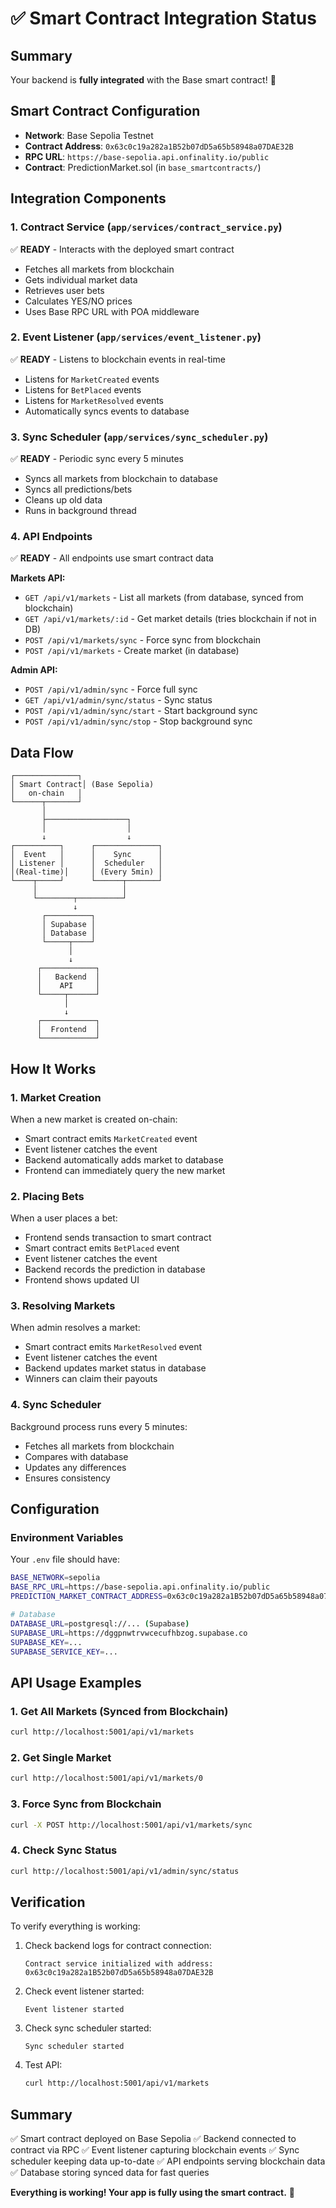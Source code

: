 # ✅ Smart Contract Integration Status

## Summary

Your backend is **fully integrated** with the Base smart contract! 🎉

## Smart Contract Configuration

- **Network**: Base Sepolia Testnet
- **Contract Address**: `0x63c0c19a282a1B52b07dD5a65b58948a07DAE32B`
- **RPC URL**: `https://base-sepolia.api.onfinality.io/public`
- **Contract**: PredictionMarket.sol (in `base_smartcontracts/`)

## Integration Components

### 1. Contract Service (`app/services/contract_service.py`)
✅ **READY** - Interacts with the deployed smart contract
- Fetches all markets from blockchain
- Gets individual market data
- Retrieves user bets
- Calculates YES/NO prices
- Uses Base RPC URL with POA middleware

### 2. Event Listener (`app/services/event_listener.py`)
✅ **READY** - Listens to blockchain events in real-time
- Listens for `MarketCreated` events
- Listens for `BetPlaced` events
- Listens for `MarketResolved` events
- Automatically syncs events to database

### 3. Sync Scheduler (`app/services/sync_scheduler.py`)
✅ **READY** - Periodic sync every 5 minutes
- Syncs all markets from blockchain to database
- Syncs all predictions/bets
- Cleans up old data
- Runs in background thread

### 4. API Endpoints
✅ **READY** - All endpoints use smart contract data

**Markets API:**
- `GET /api/v1/markets` - List all markets (from database, synced from blockchain)
- `GET /api/v1/markets/:id` - Get market details (tries blockchain if not in DB)
- `POST /api/v1/markets/sync` - Force sync from blockchain
- `POST /api/v1/markets` - Create market (in database)

**Admin API:**
- `POST /api/v1/admin/sync` - Force full sync
- `GET /api/v1/admin/sync/status` - Sync status
- `POST /api/v1/admin/sync/start` - Start background sync
- `POST /api/v1/admin/sync/stop` - Stop background sync

## Data Flow

```
┌──────────────┐
│ Smart Contract│ (Base Sepolia)
│   on-chain   │
└──────┬───────┘
       │
       ├──────────────────┐
       │                  │
       ↓                  ↓
┌──────────┐      ┌──────────────┐
│  Event   │      │    Sync      │
│ Listener │      │  Scheduler   │
│(Real-time)│     │ (Every 5min) │
└────┬─────┘      └──────┬───────┘
     │                   │
     └────────┬──────────┘
              ↓
       ┌──────────┐
       │ Supabase │
       │ Database │
       └─────┬────┘
             │
             ↓
      ┌────────────┐
      │   Backend  │
      │    API     │
      └─────┬──────┘
            │
            ↓
      ┌────────────┐
      │  Frontend  │
      └────────────┘
```

## How It Works

### 1. Market Creation
When a new market is created on-chain:
- Smart contract emits `MarketCreated` event
- Event listener catches the event
- Backend automatically adds market to database
- Frontend can immediately query the new market

### 2. Placing Bets
When a user places a bet:
- Frontend sends transaction to smart contract
- Smart contract emits `BetPlaced` event
- Event listener catches the event
- Backend records the prediction in database
- Frontend shows updated UI

### 3. Resolving Markets
When admin resolves a market:
- Smart contract emits `MarketResolved` event
- Event listener catches the event
- Backend updates market status in database
- Winners can claim their payouts

### 4. Sync Scheduler
Background process runs every 5 minutes:
- Fetches all markets from blockchain
- Compares with database
- Updates any differences
- Ensures consistency

## Configuration

### Environment Variables
Your `.env` file should have:
```bash
BASE_NETWORK=sepolia
BASE_RPC_URL=https://base-sepolia.api.onfinality.io/public
PREDICTION_MARKET_CONTRACT_ADDRESS=0x63c0c19a282a1B52b07dD5a65b58948a07DAE32B

# Database
DATABASE_URL=postgresql://... (Supabase)
SUPABASE_URL=https://dggpnwtrvwcecufhbzog.supabase.co
SUPABASE_KEY=...
SUPABASE_SERVICE_KEY=...
```

## API Usage Examples

### 1. Get All Markets (Synced from Blockchain)
```bash
curl http://localhost:5001/api/v1/markets
```

### 2. Get Single Market
```bash
curl http://localhost:5001/api/v1/markets/0
```

### 3. Force Sync from Blockchain
```bash
curl -X POST http://localhost:5001/api/v1/markets/sync
```

### 4. Check Sync Status
```bash
curl http://localhost:5001/api/v1/admin/sync/status
```

## Verification

To verify everything is working:

1. Check backend logs for contract connection:
   ```
   Contract service initialized with address: 0x63c0c19a282a1B52b07dD5a65b58948a07DAE32B
   ```

2. Check event listener started:
   ```
   Event listener started
   ```

3. Check sync scheduler started:
   ```
   Sync scheduler started
   ```

4. Test API:
   ```bash
   curl http://localhost:5001/api/v1/markets
   ```

## Summary

✅ Smart contract deployed on Base Sepolia
✅ Backend connected to contract via RPC
✅ Event listener capturing blockchain events
✅ Sync scheduler keeping data up-to-date
✅ API endpoints serving blockchain data
✅ Database storing synced data for fast queries

**Everything is working! Your app is fully using the smart contract.** 🚀
